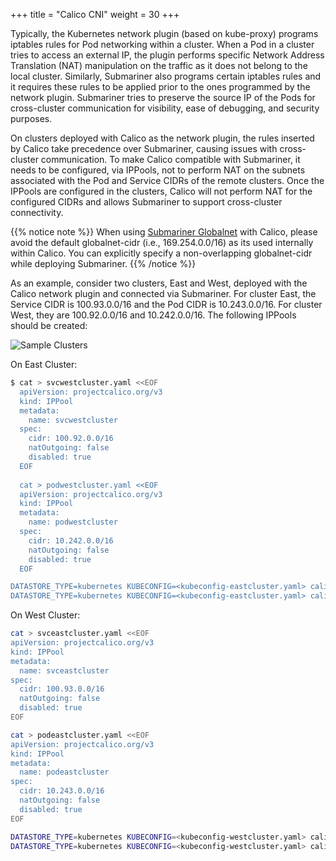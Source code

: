 +++
title =  "Calico CNI"
weight = 30
+++

Typically, the Kubernetes network plugin (based on kube-proxy) programs iptables rules for Pod
networking within a cluster. When a Pod in a cluster tries to access an external IP, the plugin
performs specific Network Address Translation (NAT) manipulation on the traffic as it does not
belong to the local cluster. Similarly, Submariner also programs certain iptables rules and it
requires these rules to be applied prior to the ones programmed by the network plugin.
Submariner tries to preserve the source IP of the Pods for cross-cluster communication for visibility,
ease of debugging, and security purposes.

On clusters deployed with Calico as the network plugin, the rules inserted by Calico take
precedence over Submariner, causing issues with cross-cluster communication.
To make Calico compatible with Submariner, it needs to be configured, via IPPools,
not to perform NAT on the subnets associated with the Pod and Service CIDRs of the remote clusters.
Once the IPPools are configured in the clusters, Calico will not perform NAT for the configured CIDRs
and allows Submariner to support cross-cluster connectivity.

{{% notice note %}}
When using [Submariner Globalnet](../../architecture/globalnet) with Calico, please avoid the default
globalnet-cidr (i.e., 169.254.0.0/16) as its used internally within Calico. You can explicitly specify
a non-overlapping globalnet-cidr while deploying Submariner.
{{% /notice %}}

As an example, consider two clusters, East and West, deployed with the Calico network plugin
and connected via Submariner. For cluster East, the Service CIDR is 100.93.0.0/16 and the Pod CIDR is
10.243.0.0/16. For cluster West, they are 100.92.0.0/16 and 10.242.0.0/16. The following IPPools
should be created:

![Sample Clusters](/images/sampleclusters.png)

On East Cluster:

```bash
$ cat > svcwestcluster.yaml <<EOF
  apiVersion: projectcalico.org/v3
  kind: IPPool
  metadata:
    name: svcwestcluster
  spec:
    cidr: 100.92.0.0/16
    natOutgoing: false
    disabled: true
  EOF
  
  cat > podwestcluster.yaml <<EOF
  apiVersion: projectcalico.org/v3
  kind: IPPool
  metadata:
    name: podwestcluster
  spec:
    cidr: 10.242.0.0/16
    natOutgoing: false
    disabled: true
  EOF

DATASTORE_TYPE=kubernetes KUBECONFIG=<kubeconfig-eastcluster.yaml> calicoctl create -f svcwestcluster.yaml
DATASTORE_TYPE=kubernetes KUBECONFIG=<kubeconfig-eastcluster.yaml> calicoctl create -f podwestcluster.yaml
```

On West Cluster:

```bash
cat > svceastcluster.yaml <<EOF
apiVersion: projectcalico.org/v3
kind: IPPool
metadata:
  name: svceastcluster
spec:
  cidr: 100.93.0.0/16
  natOutgoing: false
  disabled: true
EOF

cat > podeastcluster.yaml <<EOF
apiVersion: projectcalico.org/v3
kind: IPPool
metadata:
  name: podeastcluster
spec:
  cidr: 10.243.0.0/16
  natOutgoing: false
  disabled: true
EOF

DATASTORE_TYPE=kubernetes KUBECONFIG=<kubeconfig-westcluster.yaml> calicoctl create -f svceastcluster.yaml
DATASTORE_TYPE=kubernetes KUBECONFIG=<kubeconfig-westcluster.yaml> calicoctl create -f podeastcluster.yaml
```
